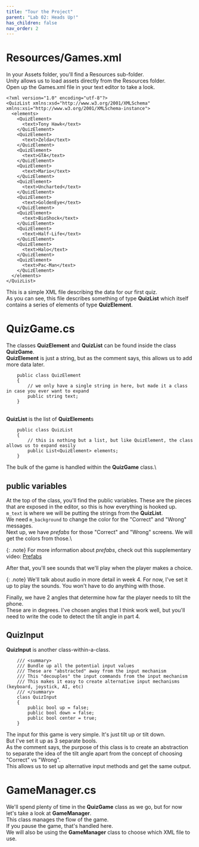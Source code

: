```yaml
---
title: "Tour the Project"
parent: "Lab 02: Heads Up!"
has_children: false
nav_order: 2
---
```


# Resources/Games.xml
In your Assets folder, you'll find a Resources sub-folder.\
Unity allows us to load assets directly from the Resources folder.\
Open up the Games.xml file in your text editor to take a look.
```
<?xml version="1.0" encoding="utf-8"?>
<QuizList xmlns:xsd="http://www.w3.org/2001/XMLSchema" xmlns:xsi="http://www.w3.org/2001/XMLSchema-instance">
  <elements>
    <QuizElement>
      <text>Tony Hawk</text>
    </QuizElement>
    <QuizElement>
      <text>Zelda</text>
    </QuizElement>
    <QuizElement>
      <text>GTA</text>
    </QuizElement>
    <QuizElement>
      <text>Mario</text>
    </QuizElement>
    <QuizElement>
      <text>Uncharted</text>
    </QuizElement>
    <QuizElement>
      <text>GoldenEye</text>
    </QuizElement>
    <QuizElement>
      <text>BioShock</text>
    </QuizElement>
    <QuizElement>
      <text>Half-Life</text>
    </QuizElement>
    <QuizElement>
      <text>Halo</text>
    </QuizElement>
    <QuizElement>
      <text>Pac-Man</text>
    </QuizElement>
  </elements>
</QuizList>
```
This is a simple XML file describing the data for our first quiz.\
As you can see, this file describes something of type **QuizList** which itself contains a series of elements of type **QuizElement**.

# QuizGame.cs
The classes **QuizElement** and **QuizList** can be found inside the class **QuizGame**.\
**QuizElement** is just a string, but as the comment says, this allows us to add more data later.
```
    public class QuizElement
    {
        // we only have a single string in here, but made it a class in case you ever want to expand
        public string text;
    }
```
\
**QuizList** is the list of **QuizElement**s
```
    public class QuizList
    {
        // this is nothing but a list, but like QuizElement, the class allows us to expand easily
        public List<QuizElement> elements;
    }
```
The bulk of the game is handled within the **QuizGame** class.\

## public variables
At the top of the class, you'll find the public variables. These are the pieces that are exposed in the editor,
so this is how everything is hooked up.\
`m_text` is where we will be putting the strings from the **QuizList**.\
We need `m_background` to change the color for the "Correct" and "Wrong" messages.\
Next up, we have *prefabs* for those "Correct" and "Wrong" screens. We will get the colors from those.\

{: .note}
For more information about *prefabs*, check out this supplementary video: [Prefabs](https://youtu.be/bOIAkIdOc6o)

After that, you'll see sounds that we'll play when the player makes a choice.

{: .note}
We'll talk about audio in more detail in week 4. For now, I've set it up to play the sounds. You won't have to do anything with those.

Finally, we have 2 angles that determine how far the player needs to tilt the phone.\
These are in degrees. I've chosen angles that I think work well, but you'll need to write the code to detect the tilt angle in part 4.

## QuizInput
**QuizInput** is another class-within-a-class.
```
    /// <summary>
    /// Bundle up all the potential input values
    /// These are "abstracted" away from the input mechanism
    /// This "decouples" the input commands from the input mechanism
    /// This makes it easy to create alternative input mechanisms (keyboard, joystick, AI, etc)
    /// </summary>
    class QuizInput
    {
        public bool up = false;
        public bool down = false;
        public bool center = true;
    }
```
The input for this game is very simple. It's just tilt up or tilt down.\
But I've set it up as 3 separate bools.\
As the comment says, the purpose of this class is to create an abstraction to separate
the idea of the tilt angle apart from the concept of choosing "Correct" vs "Wrong".\
This allows us to set up alternative input methods and get the same output.

# GameManager.cs
We'll spend plenty of time in the **QuizGame** class as we go, but for now let's take a look at **GameManager**.\
This class manages the flow of the game.\
If you pause the game, that's handled here.\
We will also be using the **GameManager** class to choose which XML file to use.

